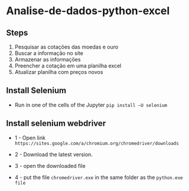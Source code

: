 # Analise-de-dados-python-excel
 
## Steps

1) Pesquisar as cotações das moedas e ouro
2) Buscar a informação no site
3) Armazenar as informações
4) Preencher a cotação em uma planilha excel
5) Atualizar planilha com preços novos 


## Install Selenium

* Run in one of the cells of the Jupyter `pip install –U selenium`

## Install selenium webdriver

* 1 - Open link  `https://sites.google.com/a/chromium.org/chromedriver/downloads`

* 2 - Download the latest version.

* 3 - open the downloaded file

* 4 - put the file `chromedriver.exe` in the same folder as the `python.exe file`


